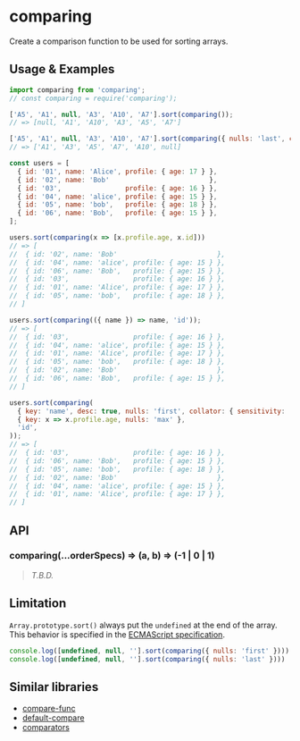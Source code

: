 # comparing

Create a comparison function to be used for sorting arrays.


## Usage & Examples

```javascript
import comparing from 'comparing';
// const comparing = require('comparing');

['A5', 'A1', null, 'A3', 'A10', 'A7'].sort(comparing());
// => [null, 'A1', 'A10', 'A3', 'A5', 'A7']

['A5', 'A1', null, 'A3', 'A10', 'A7'].sort(comparing({ nulls: 'last', collator: { numeric: true } }));
// => ['A1', 'A3', 'A5', 'A7', 'A10', null]

const users = [
  { id: '01', name: 'Alice', profile: { age: 17 } },
  { id: '02', name: 'Bob'                         },
  { id: '03',                profile: { age: 16 } },
  { id: '04', name: 'alice', profile: { age: 15 } },
  { id: '05', name: 'bob',   profile: { age: 18 } },
  { id: '06', name: 'Bob',   profile: { age: 15 } },
];

users.sort(comparing(x => [x.profile.age, x.id]))
// => [
//  { id: '02', name: 'Bob'                         },
//  { id: '04', name: 'alice', profile: { age: 15 } },
//  { id: '06', name: 'Bob',   profile: { age: 15 } },
//  { id: '03',                profile: { age: 16 } },
//  { id: '01', name: 'Alice', profile: { age: 17 } },
//  { id: '05', name: 'bob',   profile: { age: 18 } },
// ]

users.sort(comparing(({ name }) => name, 'id'));
// => [
//  { id: '03',                profile: { age: 16 } },
//  { id: '04', name: 'alice', profile: { age: 15 } },
//  { id: '01', name: 'Alice', profile: { age: 17 } },
//  { id: '05', name: 'bob',   profile: { age: 18 } },
//  { id: '02', name: 'Bob'                         },
//  { id: '06', name: 'Bob',   profile: { age: 15 } },
// ]

users.sort(comparing(
  { key: 'name', desc: true, nulls: 'first', collator: { sensitivity: 'base' } },
  { key: x => x.profile.age, nulls: 'max' },
  'id',
));
// => [
//  { id: '03',                profile: { age: 16 } },
//  { id: '06', name: 'Bob',   profile: { age: 15 } },
//  { id: '05', name: 'bob',   profile: { age: 18 } },
//  { id: '02', name: 'Bob'                         },
//  { id: '04', name: 'alice', profile: { age: 15 } },
//  { id: '01', name: 'Alice', profile: { age: 17 } },
// ]
```


## API

### comparing(...orderSpecs) => (a, b) => (-1 | 0 | 1)

> _T.B.D._

<!--
comparing(...orderSpecs) => (a, b) => (-1 | 0 | 1)
Collator
https://developer.mozilla.org/docs/Web/JavaScript/Reference/Global_Objects/Collator -->

## Limitation

`Array.prototype.sort()` always put the `undefined` at the end of the array.  
This behavior is specified in the [ECMAScript specification](http://www.ecma-international.org/ecma-262/5.1/#sec-15.4.4.11).

```javascript
console.log([undefined, null, ''].sort(comparing({ nulls: 'first' })))  // [null, '', undefined]
console.log([undefined, null, ''].sort(comparing({ nulls: 'last' })))   // ['', null, undefined]
```


## Similar libraries

* [compare-func](https://www.npmjs.com/package/compare-func)
* [default-compare](https://www.npmjs.com/package/default-compare)
* [comparators](https://www.npmjs.com/package/comparators)
